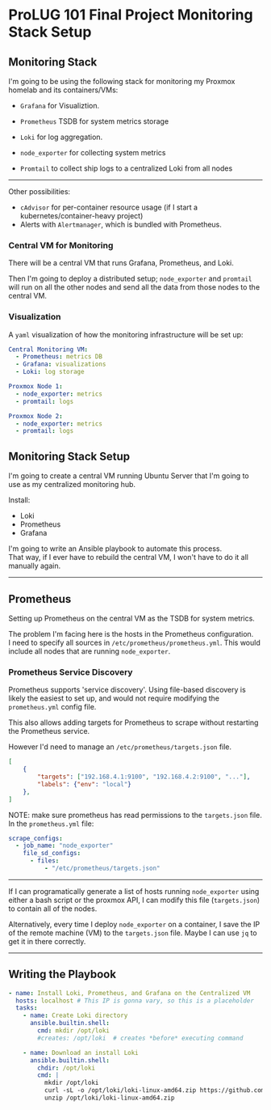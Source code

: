 # ProLUG 101 Final Project Monitoring Stack Setup


## Monitoring Stack

I'm going to be using the following stack for monitoring my Proxmox homelab and its
containers/VMs:  

* `Grafana` for Visualiztion.  
* `Prometheus` TSDB for system metrics storage
* `Loki` for log aggregation. 

* `node_exporter` for collecting system metrics 
* `Promtail` to collect ship logs to a centralized Loki from all nodes

---

Other possibilities:
* `cAdvisor` for per-container resource usage (if I start a kubernetes/container-heavy project)
* Alerts with `Alertmanager`, which is bundled with Prometheus.

### Central VM for Monitoring
There will be a central VM that runs Grafana, Prometheus, and Loki.  

Then I'm going to deploy a distributed setup; `node_exporter` and `promtail` will run 
on all the other nodes and send all the data from those nodes to the central VM.  

### Visualization
A `yaml` visualization of how the monitoring infrastructure will be set up:
```yaml
Central Monitoring VM:
  - Prometheus: metrics DB
  - Grafana: visualizations
  - Loki: log storage

Proxmox Node 1:
  - node_exporter: metrics
  - promtail: logs

Proxmox Node 2:
  - node_exporter: metrics
  - promtail: logs
```


## Monitoring Stack Setup
I'm going to create a central VM running Ubuntu Server that I'm going to use as my
centralized monitoring hub.  

Install:
* Loki
* Prometheus
* Grafana

I'm going to write an Ansible playbook to automate this process.  
That way, if I ever have to rebuild the central VM, I won't have to do it all
manually again.  


---



## Prometheus
Setting up Prometheus on the central VM as the TSDB for system metrics.  

The problem I'm facing here is the hosts in the Prometheus configuration.  
I need to specify all sources in `/etc/prometheus/prometheus.yml`. 
This would include all nodes that are running `node_exporter`.  

### Prometheus Service Discovery
Prometheus supports 'service discovery'. 
Using file-based discovery is likely the easiest to set up, and would not require
modifying the `prometheus.yml` config file.

This also allows adding targets for Prometheus to scrape without restarting the 
Prometheus service. 

However I'd need to manage an `/etc/prometheus/targets.json` file. 
```json
[
    { 
        "targets": ["192.168.4.1:9100", "192.168.4.2:9100", "..."], 
        "labels": {"env": "local"}
    },
]
```
NOTE: make sure prometheus has read permissions to the `targets.json` file.  
In the `prometheus.yml` file:
```yaml
scrape_configs:
  - job_name: "node_exporter"
    file_sd_configs:
      - files:
          - "/etc/prometheus/targets.json"
```

---

If I can programatically generate a list of hosts running `node_exporter` using 
either a bash script or the proxmox API, I can modify this file (`targets.json`) to
contain all of the nodes.  

Alternatively, every time I deploy `node_exporter` on a container, I save the IP of
the remote machine (VM) to the `targets.json` file. 
Maybe I can use `jq` to get it in there correctly.  

---



## Writing the Playbook
```yaml
- name: Install Loki, Prometheus, and Grafana on the Centralized VM
  hosts: localhost # This IP is gonna vary, so this is a placeholder
  tasks:
    - name: Create Loki directory
      ansible.builtin.shell:
        cmd: mkdir /opt/loki
        #creates: /opt/loki  # creates *before* executing command

    - name: Download an install Loki
      ansible.builtin.shell:
        chdir: /opt/loki
        cmd: |
          mkdir /opt/loki 
          curl -sL -o /opt/loki/loki-linux-amd64.zip https://github.com/grafana/loki/releases/download/v3.3.0/loki-linux-amd64.zip 
          unzip /opt/loki/loki-linux-amd64.zip
```







